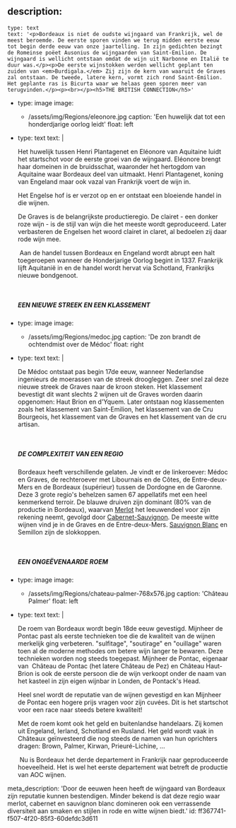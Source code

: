 description:
  -
    type: text
    text: '<p>Bordeaux is niet de oudste wijngaard van Frankrijk, wel de meest beroemde. De eerste sporen vinden we terug midden eerste eeuw tot begin derde eeuw van onze jaartelling. In zijn gedichten bezingt de Romeinse poëet Ausonius de wijngaarden van Saint-Emilion. De wijngaard is wellicht ontstaan omdat de wijn uit Narbonne en Italië te duur was.</p><p>De eerste wijnstokken werden wellicht geplant ten zuiden van <em>Burdigala.</em> Zij zijn de kern van waaruit de Graves zal ontstaan. De tweede, latere kern, vormt zich rond Saint-Emilion. Het geplante ras is Bicurta waar we helaas geen sporen meer van terugvinden.</p><p><br></p><h5>THE BRITISH CONNECTION</h5>'
  -
    type: image
    image:
      - /assets/img/Regions/eleonore.jpg
    caption: 'Een huwelijk dat tot een honderdjarige oorlog leidt'
    float: left
  -
    type: text
    text: |
      <p>Het huwelijk tussen Henri Plantagenet en Eléonore van Aquitaine luidt het startschot voor de eerste groei van de wijngaard. Eléonore brengt haar domeinen in de bruidsschat, waaronder het hertogdom van Aquitaine waar Bordeaux deel van uitmaakt. Henri Plantagenet, koning van Engeland maar ook vazal van Frankrijk voert de wijn in.&nbsp;</p><p>Het Engelse hof is er verzot op en er ontstaat een bloeiende handel in die wijnen.
      
      De Graves is de belangrijkste productieregio. De clairet - een donker roze wijn - is de stijl van wijn die het meeste wordt geproduceerd. Later verbasteren de Engelsen het woord clairet in claret, al bedoelen zij daar rode wijn mee.&nbsp;</p><p>&nbsp;Aan de handel tussen Bordeaux en Engeland wordt abrupt een halt toegeroepen wanneer de Honderjarige Oorlog begint in 1337. Frankrijk lijft Aquitanië in en de handel wordt hervat via Schotland, Frankrijks nieuwe bondgenoot.
      </p><p><br></p><h5>EEN NIEUWE STREEK EN EEN KLASSEMENT</h5>
      
  -
    type: image
    image:
      - /assets/img/Regions/medoc.jpg
    caption: 'De zon brandt de ochtendmist over de Médoc'
    float: right
  -
    type: text
    text: |
      <p>De Médoc ontstaat pas begin 17de eeuw, wanneer Nederlandse ingenieurs de moerassen van de streek droogleggen. Zeer snel zal deze nieuwe streek de Graves naar de kroon steken. Het klassement bevestigt dit want slechts 2 wijnen uit de Graves worden daarin opgenomen: Haut Brion en d'Yquem. Later ontstaan nog klassementen zoals het klassement van Saint-Emilion, het klassement van de Cru Bourgeois, het klassement van de Graves en het klassement van de cru artisan.
      </p><p><br></p><h5>DE COMPLEXITEIT VAN EEN REGIO</h5><p>
      Bordeaux heeft verschillende gelaten. Je vindt er de linkeroever: Médoc en Graves, de rechteroever met Libournais en de Côtes, de Entre-deux-Mers en de Bordeaux (supérieur) tussen de Dordogne en de Garonne.
      Deze 3 grote regio's behelzen samen 67 appellatifs met een heel kenmerkend terroir. De blauwe druiven zijn dominant (80% van de productie in Bordeaux), waarvan <a href="/nl/grape/merlot">Merlot</a> het leeuwendeel voor zijn rekening neemt, gevolgd door <a href="/nl/grape/cabernet-sauvignon">Cabernet-Sauvignon</a>. De meeste witte wijnen vind je in de Graves en de Entre-deux-Mers. <a href="/nl/grape/sauvignon-blanc">Sauvignon Blanc</a> en Semillon zijn de slokkoppen.
      </p><p><br></p><h5>EEN ONGEËVENAARDE ROEM</h5>
      
  -
    type: image
    image:
      - /assets/img/Regions/chateau-palmer-768x576.jpg
    caption: 'Château Palmer'
    float: left
  -
    type: text
    text: |
      <p>De roem van Bordeaux wordt begin 18de eeuw gevestigd. Mijnheer de Pontac past als eerste technieken toe die de kwaliteit van de wijnen merkelijk ging verbeteren. "sulfitage", "soutirage" en "ouillage" waren toen al de moderne methodes om betere wijn langer te bewaren. Deze technieken worden nog steeds toegepast. Mijnheer de Pontac, eigenaar van &nbsp;Château de Pontac (het latere Château de Pez) en Château Haut-Brion is ook de eerste persoon die de wijn verkoopt onder de naam van het kasteel in zijn eigen wijnbar in Londen, de Pontack's Head.&nbsp;</p><p>Heel snel wordt de reputatie van de wijnen gevestigd en kan Mijnheer de Pontac een hogere prijs vragen voor zijn cuvées. Dit is het startschot voor een race naar steeds betere kwaliteit!
      
      Met de roem komt ook het geld en buitenlandse handelaars. Zij komen uit Engeland, Ierland, Schotland en Rusland. Het geld wordt vaak in Châteaux geïnvesteerd die nog steeds de namen van hun oprichters dragen: Brown, Palmer, Kirwan, Prieuré-Lichine, …&nbsp;</p><p>&nbsp;Nu is Bordeaux het derde departement in Frankrijk naar geproduceerde hoeveelheid. Het is wel het eerste departement wat betreft de productie van AOC wijnen.</p>
      
meta_description: 'Door de eeuwen heen heeft de wijngaard van Bordeaux zijn reputatie kunnen bestendigen. Minder bekend is dat deze regio waar merlot, cabernet en sauvignon blanc domineren ook een verrassende diversiteit aan smaken en stijlen in rode en witte wijnen biedt.'
id: ff367741-f507-4f20-85f3-60defdc3d611
